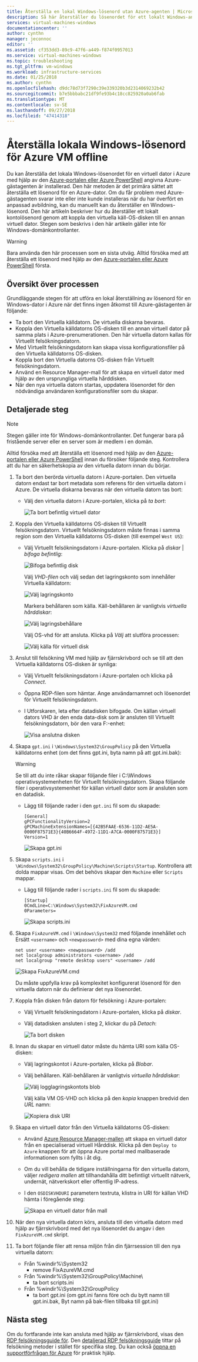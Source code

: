 ```yaml
---
title: Återställa en lokal Windows-lösenord utan Azure-agenten | Microsoft Docs
description: Så här återställer du lösenordet för ett lokalt Windows-användarkonto när Azure-gästagenten inte är installerad eller fungerar på en virtuell dator
services: virtual-machines-windows
documentationcenter: ''
author: cynthn
manager: jeconnoc
editor: ''
ms.assetid: cf353dd3-89c9-47f6-a449-f874f0957013
ms.service: virtual-machines-windows
ms.topic: troubleshooting
ms.tgt_pltfrm: vm-windows
ms.workload: infrastructure-services
ms.date: 01/25/2018
ms.author: cynthn
ms.openlocfilehash: d9dc78d73f7290c39e339320b3d2314069232b42
ms.sourcegitcommit: b7e5bbbabc21df9fe93b4c18cc825920a0ab6fab
ms.translationtype: MT
ms.contentlocale: sv-SE
ms.lasthandoff: 09/27/2018
ms.locfileid: "47414318"
---
```

# <a name="reset-local-windows-password-for-azure-vm-offline"></a>Återställa lokala Windows-lösenord för Azure VM offline
Du kan återställa det lokala Windows-lösenordet för en virtuell dator i Azure med hjälp av den [Azure-portalen eller Azure PowerShell](reset-rdp.md?toc=%2fazure%2fvirtual-machines%2fwindows%2ftoc.json) angivna Azure-gästagenten är installerad. Den här metoden är det primära sättet att återställa ett lösenord för en Azure-dator. Om du får problem med Azure-gästagenten svarar inte eller inte kunde installeras när du har överfört en anpassad avbildning, kan du manuellt kan du återställer en Windows-lösenord. Den här artikeln beskriver hur du återställer ett lokalt kontolösenord genom att koppla den virtuella käll-OS-disken till en annan virtuell dator. Stegen som beskrivs i den här artikeln gäller inte för Windows-domänkontrollanter. 

> [!WARNING]
> Bara använda den här processen som en sista utväg. Alltid försöka med att återställa ett lösenord med hjälp av den [Azure-portalen eller Azure PowerShell](reset-rdp.md?toc=%2fazure%2fvirtual-machines%2fwindows%2ftoc.json) första.
> 
> 

## <a name="overview-of-the-process"></a>Översikt över processen
Grundläggande stegen för att utföra en lokal återställning av lösenord för en Windows-dator i Azure när det finns ingen åtkomst till Azure-gästagenten är följande:

* Ta bort den Virtuella källdatorn. De virtuella diskarna bevaras.
* Koppla den Virtuella källdatorns OS-disken till en annan virtuell dator på samma plats i Azure-prenumerationen. Den här virtuella datorn kallas för Virtuellt felsökningsdatorn.
* Med Virtuellt felsökningsdatorn kan skapa vissa konfigurationsfiler på den Virtuella källdatorns OS-disken.
* Koppla bort den Virtuella datorns OS-disken från Virtuellt felsökningsdatorn.
* Använd en Resource Manager-mall för att skapa en virtuell dator med hjälp av den ursprungliga virtuella hårddisken.
* När den nya virtuella datorn startas, uppdatera lösenordet för den nödvändiga användaren konfigurationsfiler som du skapar.

## <a name="detailed-steps"></a>Detaljerade steg

> [!NOTE]
> Stegen gäller inte för Windows-domänkontrollanter. Det fungerar bara på fristående server eller en server som är medlem i en domän.
> 
> 

Alltid försöka med att återställa ett lösenord med hjälp av den [Azure-portalen eller Azure PowerShell](reset-rdp.md?toc=%2fazure%2fvirtual-machines%2fwindows%2ftoc.json) innan du försöker följande steg. Kontrollera att du har en säkerhetskopia av den virtuella datorn innan du börjar. 

1. Ta bort den berörda virtuella datorn i Azure-portalen. Den virtuella datorn endast tar bort metadata som referens för den virtuella datorn i Azure. De virtuella diskarna bevaras när den virtuella datorn tas bort:
   
   * Välj den virtuella datorn i Azure-portalen, klicka på *ta bort*:
     
     ![Ta bort befintlig virtuell dator](./media/reset-local-password-without-agent/delete_vm.png)
2. Koppla den Virtuella källdatorns OS-disken till Virtuellt felsökningsdatorn. Virtuellt felsökningsdatorn måste finnas i samma region som den Virtuella källdatorns OS-disken (till exempel `West US`):
   
   * Välj Virtuellt felsökningsdatorn i Azure-portalen. Klicka på *diskar* | *bifoga befintlig*:
     
     ![Bifoga befintlig disk](./media/reset-local-password-without-agent/disks_attach_existing.png)
     
     Välj *VHD-filen* och välj sedan det lagringskonto som innehåller Virtuella källdatorn:
     
     ![Välj lagringskonto](./media/reset-local-password-without-agent/disks_select_storageaccount.PNG)
     
     Markera behållaren som källa. Käll-behållaren är vanligtvis *virtuella hårddiskar*:
     
     ![Välj lagringsbehållare](./media/reset-local-password-without-agent/disks_select_container.png)
     
     Välj OS-vhd för att ansluta. Klicka på *Välj* att slutföra processen:
     
     ![Välj källa för virtuell disk](./media/reset-local-password-without-agent/disks_select_source_vhd.png)
3. Anslut till felsökning VM med hjälp av fjärrskrivbord och se till att den Virtuella källdatorns OS-disken är synliga:
   
   * Välj Virtuellt felsökningsdatorn i Azure-portalen och klicka på *Connect*.
   * Öppna RDP-filen som hämtar. Ange användarnamnet och lösenordet för Virtuellt felsökningsdatorn.
   * I Utforskaren, leta efter datadisken bifogade. Om källan virtuell dators VHD är den enda data-disk som är ansluten till Virtuellt felsökningsdatorn, bör den vara F:-enhet:
     
     ![Visa anslutna disken](./media/reset-local-password-without-agent/troubleshooting_vm_fileexplorer.png)
4. Skapa `gpt.ini` i `\Windows\System32\GroupPolicy` på den Virtuella källdatorns enhet (om det finns gpt.ini, byta namn på att gpt.ini.bak):
   
   > [!WARNING]
   > Se till att du inte råkar skapar följande filer i C:\Windows operativsystemenheten för Virtuellt felsökningsdatorn. Skapa följande filer i operativsystemenhet för källan virtuell dator som är ansluten som en datadisk.
   > 
   > 
   
   * Lägg till följande rader i den `gpt.ini` fil som du skapade:
     
     ```
     [General]
     gPCFunctionalityVersion=2
     gPCMachineExtensionNames=[{42B5FAAE-6536-11D2-AE5A-0000F87571E3}{40B6664F-4972-11D1-A7CA-0000F87571E3}]
     Version=1
     ```
     
     ![Skapa gpt.ini](./media/reset-local-password-without-agent/create_gpt_ini.png)
5. Skapa `scripts.ini` i `\Windows\System32\GroupPolicy\Machine\Scripts\Startup`. Kontrollera att dolda mappar visas. Om det behövs skapar den `Machine` eller `Scripts` mappar.
   
   * Lägg till följande rader i `scripts.ini` fil som du skapade:
     
     ```
     [Startup]
     0CmdLine=C:\Windows\System32\FixAzureVM.cmd
     0Parameters=
     ```
     
     ![Skapa scripts.ini](./media/reset-local-password-without-agent/create_scripts_ini.png)
6. Skapa `FixAzureVM.cmd` i `\Windows\System32` med följande innehållet och Ersätt `<username>` och `<newpassword>` med dina egna värden:
   
    ```
    net user <username> <newpassword> /add
    net localgroup administrators <username> /add
    net localgroup "remote desktop users" <username> /add
    ```

    ![Skapa FixAzureVM.cmd](./media/reset-local-password-without-agent/create_fixazure_cmd.png)
   
    Du måste uppfylla krav på komplexitet konfigurerat lösenord för den virtuella datorn när du definierar det nya lösenordet.
7. Koppla från disken från datorn för felsökning i Azure-portalen:
   
   * Välj Virtuellt felsökningsdatorn i Azure-portalen, klicka på *diskar*.
   * Välj datadisken ansluten i steg 2, klickar du på *Detach*:
     
     ![Ta bort disken](./media/reset-local-password-without-agent/detach_disk.png)
8. Innan du skapar en virtuell dator måste du hämta URI som källa OS-disken:
   
   * Välj lagringskontot i Azure-portalen, klicka på *Blobar*.
   * Välj behållaren. Käll-behållaren är vanligtvis *virtuella hårddiskar*:
     
     ![Välj logglagringskontots blob](./media/reset-local-password-without-agent/select_storage_details.png)
     
     Välj källa VM OS-VHD och klicka på den *kopia* knappen bredvid den *URL* namn:
     
     ![Kopiera disk URI](./media/reset-local-password-without-agent/copy_source_vhd_uri.png)
9. Skapa en virtuell dator från den Virtuella källdatorns OS-disken:
   
   * Använd [Azure Resource Manager-mallen](https://github.com/Azure/azure-quickstart-templates/tree/master/201-vm-specialized-vhd-new-or-existing-vnet) att skapa en virtuell dator från en specialiserad virtuell Hårddisk. Klicka på den `Deploy to Azure` knappen för att öppna Azure portal med mallbaserade informationen som fyllts i åt dig.
   * Om du vill behålla de tidigare inställningarna för den virtuella datorn, väljer *redigera mallen* att tillhandahålla ditt befintligt virtuellt nätverk, undernät, nätverkskort eller offentlig IP-adress.
   * I den `OSDISKVHDURI` parametern textruta, klistra in URI för källan VHD hämta i föregående steg:
     
     ![Skapa en virtuell dator från mall](./media/reset-local-password-without-agent/create_new_vm_from_template.png)
10. När den nya virtuella datorn körs, ansluta till den virtuella datorn med hjälp av fjärrskrivbord med det nya lösenordet du angav i den `FixAzureVM.cmd` skript.
11. Ta bort följande filer att rensa miljön från din fjärrsession till den nya virtuella datorn:
    
    * Från %windir%\System32
      * remove FixAzureVM.cmd
    * Från %windir%\System32\GroupPolicy\Machine\
      * ta bort scripts.ini
    * Från %windir%\System32\GroupPolicy
      * ta bort gpt.ini (om gpt.ini fanns före och du bytt namn till gpt.ini.bak, Byt namn på bak-filen tillbaka till gpt.ini)

## <a name="next-steps"></a>Nästa steg
Om du fortfarande inte kan ansluta med hjälp av fjärrskrivbord, visas den [RDP felsökningsguide för](troubleshoot-rdp-connection.md?toc=%2fazure%2fvirtual-machines%2fwindows%2ftoc.json). Den [detaljerad RDP felsökningsguide](detailed-troubleshoot-rdp.md?toc=%2fazure%2fvirtual-machines%2fwindows%2ftoc.json) tittar på felsökning metoder i stället för specifika steg. Du kan också [öppna en supportförfrågan för Azure](https://azure.microsoft.com/support/options/) för praktisk hjälp.

